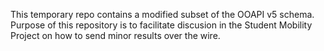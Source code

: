 This temporary repo contains a modified subset of the OOAPI v5 schema. Purpose of this repository is to facilitate discusion in the Student Mobility Project on how to send minor results over the wire.